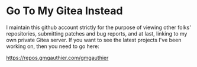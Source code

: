 # Go To My Gitea Instead

I maintain this github account strictly for the purpose of viewing other folks' repositories, submitting patches and bug reports, and at last, linking to my own private Gitea server. If you want to see the latest projects I've been working on, then you need to go here: 

https://repos.gmgauthier.com/gmgauthier

